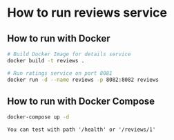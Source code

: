 # How to run reviews service

## How to run with Docker

```bash
# Build Docker Image for details service
docker build -t reviews .

# Run ratings service on port 8081
docker run -d --name reviews -p 8082:8082 reviews
```

## How to run with Docker Compose

```bash
docker-compose up -d
```

``` 
You can test with path '/health' or '/reviews/1'
```
